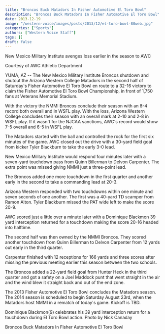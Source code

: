 ```yaml
---
title: "Broncos Buck Matadors In Fisher Automotive El Toro Bowl"
description: "Broncos Buck Matadors In Fisher Automotive El Toro Bowl"
date: 2013-12-19
image: "/western-voice/images/posts/2013/12/el-toro-bowl-80web.jpg"
categories: ["Sports"]
authors: ["Western Voice Staff"]
tags: []
draft: false
---
```

New Mexico Military Institute avenges loss earlier in the season to AWC

Courtesy of AWC Athletic Department

YUMA, AZ -- The New Mexico Military Institute Broncos shutdown and shutout the Arizona Western College Matadors in the second half of Saturday's Fisher Automotive El Toro Bowl en route to a 32-16 victory to claim the Fisher Automotive El Toro Bowl Championship, in front of 1,750 fans at Veterans Memorial Stadium.

With the victory the NMMI Broncos conclude their season with an 8-4 record both overall and in WSFL play. With the loss, Arizona Western College concludes their season with an overall mark at 2-10 and 2-8 in WSFL play. If it wasn't for the NJCAA sanctions, AWC's record would show 7-5 overall and 6-5 in WSFL play.

The Matadors started with the ball and controlled the rock for the first six minutes of the game. AWC closed out the drive with a 30-yard field goal from kicker Tyler Blackburn to take the early 3-0 lead.

New Mexico Military Institute would respond four minutes later with a seven-yard touchdown pass from Quinn Billerman to Delvon Carpenter. The extra point was missed giving NMMI just a three-point lead.

The Broncos added one more touchdown in the first quarter and another early in the second to take a commanding lead at 20-3.

Arizona Western responded with two touchdowns within one minute and seven seconds of one another. The first was a 40-yard TD scamper from Ramon Alton. Tyler Blackburn missed the PAT wide left to make the score 20-9.

AWC scored just a little over a minute later with a Dominique Blackmon 39 yard interception returned for a touchdown making the score 20-16 headed into halftime.

The second half was then owned by the NMMI Broncos. They scored another touchdown from Quinn Billerman to Delvon Carpenter from 12 yards out early in the third quarter.

Carpenter finished with 12 receptions for 166 yards and three scores after missing the previous meeting earlier this season between the two schools.

The Broncos added a 22-yard field goal from Hunter Heck in the third quarter and got a safety on a Joel Maddock punt that went straight in the air and the wind blew it straight back and out of the end zone.

The 2013 Fisher Automotive El Toro Bowl concludes the Matadors season. The 2014 season is scheduled to begin Saturday August 23rd, when the Matadors host NMMI in a rematch of today's game. Kickoff is TBD.

Dominique Blackmon(9) celebrates his 39 yard interception return for a touchdown during El Toro Bowl action. Photo by Nick Canaday

Broncos Buck Matadors In Fisher Automotive El Toro Bowl